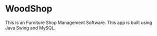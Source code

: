 # WoodShop
This is an Furniture Shop Management Software. This app is built using Java Swing and MySQL.
